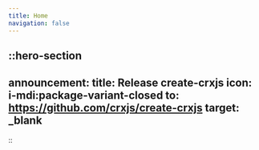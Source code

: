```yaml
---
title: Home
navigation: false
---
```


::hero-section
---
announcement:
  title: Release create-crxjs
  icon: i-mdi:package-variant-closed
  to: https://github.com/crxjs/create-crxjs
  target: _blank
---
::
